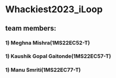 ﻿# Whackiest2023_iLoop
## team members:
### 1) Meghna Mishra(1MS22EC52-T)
### 1) Kaushik Gopal Gaitonde(1MS22EC57-T)
### 1) Manu Smriti(1MS22EC77-T)
